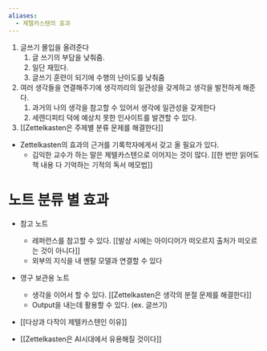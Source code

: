 ```yaml
---
aliases:
  - 제텔카스텐의 효과
---
```

1. 글쓰기 몰입을 올려준다
	1. 글 쓰기의 부담을 낮춰줌.
	2. 일단 재밌다.
	3. 글쓰기 훈련이 되기에 수행의 난이도를 낮춰줌
2. 여러 생각들을 연결해주기에 생각끼리의 일관성을 갖게하고 생각을 발전하게 해준다.
	1. 과거의 나의 생각을 참고할 수 있어서 생각에 일관성을 갖게한다
	2.  세렌디피티 덕에 예상치 못한 인사이트를 발견할 수 있다.
3. [[Zettelkasten은 주제별 분류 문제를 해결한다]]


- Zettelkasten의 효과의 근거를 기록학자에게서 갖고 올 필요가 있다. 
	- 김익한 교수가 하는 말은 제텔카스텐으로 이어지는 것이 많다. [[한 번만 읽어도 책 내용 다 기억하는 기적의 독서 메모법]] 

# 노트 분류 별 효과
- 참고 노트
	- 레퍼런스를 참고할 수 있다. [[발상 시에는 아이디어가 떠오르지 출처가 떠오르는 것이 아니다]]
	- 외부의 지식을 내 멘탈 모델과 연결할 수 있다 
- 영구 보관용 노트
	- 생각을 이어서 할 수 있다. [[Zettelkasten은 생각의 분절 문제를 해결한다]]
	- Output을 내는데 활용할 수 있다. (ex. 글쓰기) 

- [[다상과 다작이 제텔카스텐인 이유]]
- [[Zettelkasten은 AI시대에서 유용해질 것이다]]



